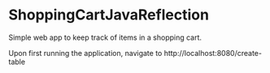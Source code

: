 # ShoppingCartJavaReflection
Simple web app to keep track of items in a shopping cart.

Upon first running the application, navigate to http://localhost:8080/create-table
